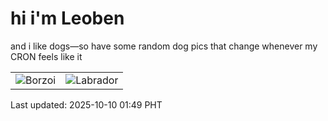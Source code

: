 # hi i'm Leoben

and i like dogs—so have some random dog pics that change whenever my CRON feels like it

|  |  |
|--------|----------|
| ![Borzoi](https://random-dog-vercel.vercel.app/api/random-borzoi?v=1760032146) | ![Labrador](https://random-dog-vercel.vercel.app/api/random-labrador?v=1760032146) |

Last updated: 2025-10-10 01:49 PHT

